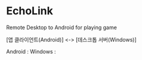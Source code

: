 # EchoLink
Remote Desktop to Android for playing game

[앱 클라이언트(Android)] <-> [데스크톱 서버(Windows)]

Android : 
Windows : 
